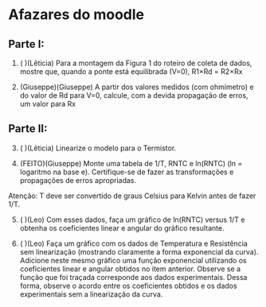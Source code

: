 # Afazares do moodle

## Parte I:

1. ( )(Lêticia) Para a montagem da Figura 1 do roteiro de coleta de dados, mostre que, quando a ponte está equilibrada (V=0), R1×Rd = R2×Rx

2. (Giuseppe)(Giuseppe) A partir dos valores medidos (com ohmímetro) e do valor de Rd para V=0, calcule, com a devida propagação de erros, um valor para Rx

## Parte II:

3. ( )(Lêticia) Linearize o modelo para o Termistor.

4. (FEITO)(Giuseppe) Monte uma tabela de 1/T, RNTC e ln(RNTC) (ln = logaritmo na base e). Certifique-se de fazer as transformações e propagações de erros apropriadas.

Atenção: T deve ser convertido de graus Celsius para Kelvin antes de fazer 1/T.

5. ( )(Leo) Com esses dados, faça um gráfico de ln(RNTC) versus 1/T e obtenha os coeficientes linear e angular do gráfico resultante.

6. ( )(Leo) Faça um gráfico com os dados de Temperatura e Resistência sem linearização (mostrando claramente a forma exponencial da curva). Adicione neste mesmo gráfico uma função exponencial utilizando os coeficientes linear e angular obtidos no item anterior. Observe se a função que foi traçada corresponde aos dados experimentais. Dessa forma, observe o acordo entre os coeficientes obtidos e os dados experimentais sem a linearização da curva.
